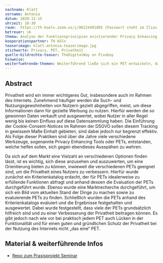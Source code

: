 ```yaml
---
nachname: Klatt
vorname: Antonia
datum: 2020-12-15
uhrzeit: 10-30
raum:  https://th-koeln.zoom.us/j/86224491085 (Passwort steht im Ilias) Präsentation
betreuer: sk
thema: Analyse der Funktionsprinzipien existierender Privacy Enhancing Tools
kooperationspartner: TH Köln
teaserimage: klatt-antonia-teaserimage.jpg
stichworte: Privacy, PET, Privatheit
quelle-bildrechte-teaser: TheDigitalWay on Pixabay
hinweise:
weiterfuehrende-themen: Weiterführend ließe sich ein PET entwickeln, das alle wünschenswerten Funktionen bietet, oder auch eine Studie zum subjektiven Privatheitsempfinden bei Nutzern von PETs gegenüber Internetnutzern, die diese nicht verwenden, durchführen.
---
```


## Abstract

Privatheit wird ein immer wichtigeres Gut, insbesondere auch im Rahmen des Internets. Zunehmend häufiger werden die Such- und Nutzungsgewohnheiten von Nutzern gezielt abgegriffen, meist, um diese Informationen dann für gezielte Werbung zu nutzen. Hierfür werden die so gewonnen Daten verkauft und ausgewertet, wobei Nutzer in aller Regel wenig bis keinen Einfluss auf diese Datensammlung haben. Die Einführung der Cookie-Consent-Notices im Rahmen der DSGVO sollen diesem Tracking in gewissem Maße Einhalt gebieten, sind dabei jedoch nur begrenzt effektiv. 
Als Folge dieser Praktiken sind über die Jahre viele verschiedene Werkzeuge, sogenannte Privacy Enhancing Tools oder PETs, entstanden, welche helfen sollen, sich gegen ebendieses Ausspähen zu wehren. 

Da sich auf dem Markt eine Vielzahl an verschiedenen Optionen finden lässt, ist es wichtig, sich diese anzusehen und auszuwerten, um eine Orientierung bieten zu können, inwieweit die verschiedenen PETs geeignet sind, um die Privatheit eines Nutzers zu verbessern.
Hierfür wurde zunächst ein Kriterienkatalog erdacht, der für PETs idealerweise zu erfüllende Funktionen abfragt und anhand dessen die Evaluation der PETs durchgeführt wurde. Ebenso wurde eine Marktrecherche durchgeführt, um sich ein Bild vom aktuellen Stand der Dinge zu machen sowie zu evaluierende PETs zu finden. Schließlich wurden die PETs anhand des Kriterienkatalogs evaluiert und die Ergebnisse festgehalten und ausgewertet.
Dabei wurde festgestellt, dass viele der PETs grundsätzlich hilfreich sind und zu einer Verbesserung der Privatheit beitragen können. Es gibt jedoch nach wie vor bei praktisch jedem PET auch Lücken in der Funktionalität und für einen guten und gründlichen Schutz der Privatheit bei der Nutzung des Internets nicht „das eine“ PET.

## Material & weiterführende Infos

- [Repo zum Praxisprojekt Seminar](https://github.com/th-koeln/mi-bachelor-praxisprojektseminar)
